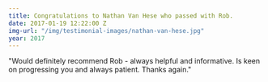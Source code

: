 ```yaml
---
title: Congratulations to Nathan Van Hese who passed with Rob.
date: 2017-01-19 12:22:00 Z
img-url: "/img/testimonial-images/nathan-van-hese.jpg"
year: 2017
---
```


"Would definitely recommend Rob - always helpful and informative. Is keen on progressing you and always patient. Thanks again."

